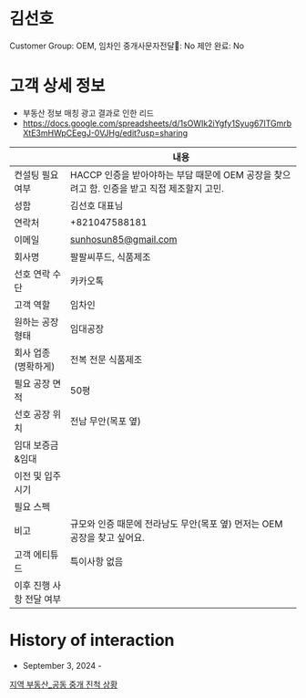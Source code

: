 # 김선호

Customer Group: OEM, 임차인
중개사문자전달📩: No
제안 완료: No

# 고객 상세 정보

- 부동산 정보 매칭 광고 결과로 인한 리드
- https://docs.google.com/spreadsheets/d/1sOWIk2iYgfy1Syug67ITGmrbXtE3mHWpCEegJ-0VJHg/edit?usp=sharing

|  | 내용 |
| --- | --- |
| 컨설팅 필요 여부 | HACCP 인증을 받아야하는 부담 때문에 OEM 공장을 찾으려고 함. 인증을 받고 직접 제조할지 고민. |
| 성함 | 김선호 대표님 |
| 연락처 | +821047588181 |
| 이메일 | [sunhosun85@gmail.com](mailto:sunhosun85@gmail.com) |
| 회사명 | 팔팔씨푸드, 식품제조 |
| 선호 연락 수단 | 카카오톡 |
| 고객 역할 | 임차인 |
| 원하는 공장 형태 | 임대공장 |
| 회사 업종(명확하게) | 전복 전문 식품제조 |
| 필요 공장 면적 | 50평  |
| 선호 공장 위치 | 전남 무안(목포 옆) |
| 임대 보증금&임대 |  |
| 이전 및 입주 시기 |  |
| 필요 스펙 |  |
| 비고 | 규모와 인증 때문에 전라남도 무안(목포 옆) 먼저는 OEM 공장을 찾고 싶어요.  |
| 고객 에티튜드 | 특이사항 없음 |
| 이후 진행 사항 전달 여부 |  |

# History of interaction

- September 3, 2024 -

[지역 부동산_공동 중개 진척 상황 ](%E1%84%8C%E1%85%B5%E1%84%8B%E1%85%A7%E1%86%A8%20%E1%84%87%E1%85%AE%E1%84%83%E1%85%A9%E1%86%BC%E1%84%89%E1%85%A1%E1%86%AB_%E1%84%80%E1%85%A9%E1%86%BC%E1%84%83%E1%85%A9%E1%86%BC%20%E1%84%8C%E1%85%AE%E1%86%BC%E1%84%80%E1%85%A2%20%E1%84%8C%E1%85%B5%E1%86%AB%E1%84%8E%E1%85%A5%E1%86%A8%20%E1%84%89%E1%85%A1%E1%86%BC%E1%84%92%E1%85%AA%E1%86%BC%20111e98ce7f7181eb836ee0948725160a.csv)